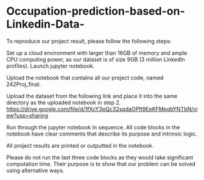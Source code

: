 # Occupation-prediction-based-on-Linkedin-Data-

To reproduce our project result, please follow the following steps:

Set up a cloud environment with larger than 16GB of memory and ample CPU computing power, as our dataset is of size 9GB (3 million LinkedIn profiles). Launch jupyter notebook. 

Upload the notebook that contains all our project code, named 242Proj_final.

Upload the dataset from the following link and place it into the same directory as the uploaded notebook in step 2.
https://drive.google.com/file/d/1fXcY3pQc32sqdaOPft9EeKFMpqbYNTbN/view?usp=sharing

Run through the jupyter notebook in sequence. All code blocks in the notebook have clear comments that describe its purpose and intrinsic logic.

All project results are printed or outputted in the notebook.

Please do not run the last three code blocks as they would take significant computation time. Their purpose is to show that our problem can be solved using alternative ways.
